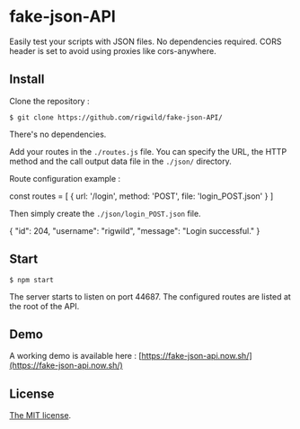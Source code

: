 
# fake-json-API

Easily test your scripts with JSON files.  No dependencies required. CORS header is set to avoid using proxies like cors-anywhere. 

## Install
Clone the repository :

    $ git clone https://github.com/rigwild/fake-json-API/

There's no dependencies.

Add your routes in the `./routes.js` file.
You can specify the URL, the HTTP method and the call output data file in the `./json/` directory.

Route configuration example :

  const routes = [
    {
      url: '/login',
      method: 'POST',
      file: 'login_POST.json'
    }
  ]

Then simply create the `./json/login_POST.json` file.

  {
    "id": 204,
      "username": "rigwild",
      "message": "Login successful."
  }
  
## Start

    $ npm start
 
The server starts to listen on port 44687.
The configured routes are listed at the root of the API.

## Demo
A working demo is available here : [https://fake-json-api.now.sh/](https://fake-json-api.now.sh/)

## License
[The MIT license](https://github.com/rigwild/fake-json-API/blob/master/LICENSE).

